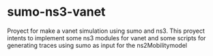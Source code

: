 sumo-ns3-vanet
==============

Proyect for make a vanet simulation using sumo and ns3. This proyect intents to implement some ns3 modules for vanet and some scripts for generating traces using sumo as input for the ns2Mobilitymodel